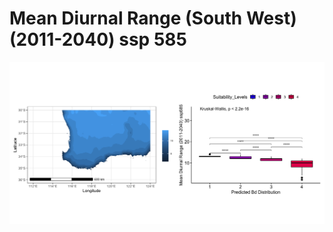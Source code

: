 # Mean Diurnal Range (South West) (2011-2040) ssp 585
![image info](../../Analysis_Plots/South_West_Extent_OnlyEnvs/Mean_Diurnal_Range_SW_1140_585.png)

